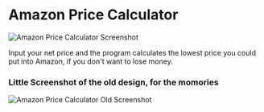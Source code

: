 # Amazon Price Calculator
![Amazon Price Calculator Screenshot](https://i.imgur.com/u5wbtew.png)

Input your net price and the program calculates the lowest price you could put into Amazon, if you don't want to lose money.

### Little Screenshot of the old design, for the momories
![Amazon Price Calculator Old Screenshot](https://i.imgur.com/PbBGCLe.png)
